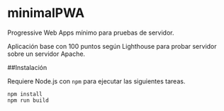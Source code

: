# minimalPWA

Progressive Web Apps mínimo para pruebas de servidor.

Aplicación base con 100 puntos según Lighthouse para probar servidor sobre un servidor Apache.

##Instalación

Requiere Node.js con `npm` para ejecutar las siguientes tareas.

    npm install
    npm run build


